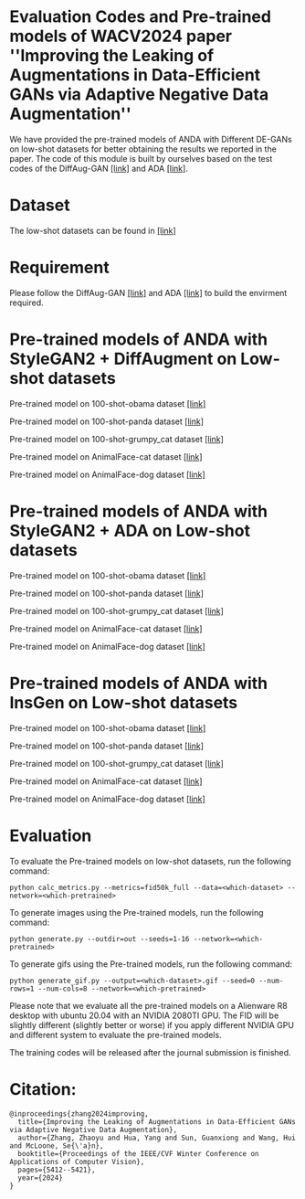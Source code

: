 # Evaluation Codes and Pre-trained models of WACV2024 paper ''Improving the Leaking of Augmentations in Data-Efficient GANs via Adaptive Negative Data Augmentation''

We have provided the pre-trained models of ANDA with Different DE-GANs on low-shot datasets for better obtaining the results we reported in the paper. The code of this module is built by ourselves based on the test codes of the DiffAug-GAN [[link]](https://github.com/mit-han-lab/data-efficient-gans) and ADA [[link]](https://github.com/NVlabs/stylegan2-ada-pytorch). 

# Dataset

The low-shot datasets can be found in [[link]](https://drive.google.com/file/d/1rWqaVlms55604jrP5t9ShacL6mZKWL8f/view?usp=sharing)

# Requirement

Please follow the DiffAug-GAN [[link]](https://github.com/mit-han-lab/data-efficient-gans) and ADA [[link]](https://github.com/NVlabs/stylegan2-ada-pytorch) to build the envirment required. 

# Pre-trained models of ANDA with StyleGAN2 + DiffAugment on Low-shot datasets

Pre-trained model on 100-shot-obama dataset [[link]](https://drive.google.com/file/d/1gGNKasAsnDbBJ01h40s8x4KN-jmrKda7/view?usp=sharing)

Pre-trained model on 100-shot-panda dataset [[link]](https://drive.google.com/file/d/1t7LkDajXx_Mf49Sp4dRDlaZVCxXd7CSs/view?usp=sharing)

Pre-trained model on 100-shot-grumpy_cat dataset [[link]](https://drive.google.com/file/d/1wrWRgh-l-KsRtX8P22QVK3K2Ub8SY3nC/view?usp=sharing)

Pre-trained model on AnimalFace-cat dataset [[link]](https://drive.google.com/file/d/1mb6wZaEg-rybVVG3PDyYe8sFAq17k6dE/view?usp=sharing)

Pre-trained model on AnimalFace-dog dataset [[link]](https://drive.google.com/file/d/1RaDkC2Y0jwIAHbwSBDwgSG1N9VEvJoat/view?usp=sharing)

# Pre-trained models of ANDA with StyleGAN2 + ADA on Low-shot datasets

Pre-trained model on 100-shot-obama dataset [[link]](https://drive.google.com/file/d/1WBVWypVyUp4Qg9WAhquo7Qgp3WAbwYuI/view?usp=sharing)

Pre-trained model on 100-shot-panda dataset [[link]](https://drive.google.com/file/d/1MaQjmb_mlsQfbuQtQxrLkVXmHgXwj-A_/view?usp=sharing)

Pre-trained model on 100-shot-grumpy_cat dataset [[link]](https://drive.google.com/file/d/1Ste68t4umvRtcR2lSrv_yqDrkkp85yus/view?usp=sharing)

Pre-trained model on AnimalFace-cat dataset [[link]](https://drive.google.com/file/d/1zv6zmlcuc4G8SjT-iyn28AREy327WmxK/view?usp=sharing)

Pre-trained model on AnimalFace-dog dataset [[link]](https://drive.google.com/file/d/1x5dS4mLy4dIga8GZNvYY938ClGR6rEQY/view?usp=sharing)

# Pre-trained models of ANDA with InsGen on Low-shot datasets

Pre-trained model on 100-shot-obama dataset [[link]](https://drive.google.com/file/d/1MAKPfPNzPdrDhkCwqZEBJuZDAZq7ebIU/view?usp=sharing)

Pre-trained model on 100-shot-panda dataset [[link]](https://drive.google.com/file/d/1aM3G17Aqzvh2D-z45RvDt0znczjI_wXn/view?usp=sharing)

Pre-trained model on 100-shot-grumpy_cat dataset [[link]](https://drive.google.com/file/d/1hu-SUNIlKdrNSeJMueYyeeG75ysHJGUE/view?usp=sharing)

Pre-trained model on AnimalFace-cat dataset [[link]](https://drive.google.com/file/d/1oHWmnwqB-ZF_Y0RfUJ3nyMe0DxfnZBbc/view?usp=sharing)

Pre-trained model on AnimalFace-dog dataset [[link]](https://drive.google.com/file/d/1h4hFqavloaev34y2dwTgKa1n4A5ErdZm/view?usp=sharing)

# Evaluation

To evaluate the Pre-trained models on low-shot datasets, run the following command:

```
python calc_metrics.py --metrics=fid50k_full --data=<which-dataset> --network=<which-pretrained>
```

To generate images using the Pre-trained models, run the following command:

```
python generate.py --outdir=out --seeds=1-16 --network=<which-pretrained>
```

To generate gifs using the Pre-trained models, run the following command:

```
python generate_gif.py --output=<which-dataset>.gif --seed=0 --num-rows=1 --num-cols=8 --network=<which-pretrained>
```

Please note that we evaluate all the pre-trained models on a Alienware R8 desktop with ubuntu 20.04 with an NVIDIA 2080TI GPU. The FID will be slightly different (slightly better or worse) if you apply different NVIDIA GPU and different system to evaluate the pre-trained models.

The training codes will be released after the journal submission is finished.

# Citation:
```
@inproceedings{zhang2024improving,
  title={Improving the Leaking of Augmentations in Data-Efficient GANs via Adaptive Negative Data Augmentation},
  author={Zhang, Zhaoyu and Hua, Yang and Sun, Guanxiong and Wang, Hui and McLoone, Se{\'a}n},
  booktitle={Proceedings of the IEEE/CVF Winter Conference on Applications of Computer Vision},
  pages={5412--5421},
  year={2024}
}

